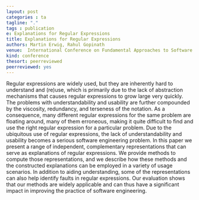 ```yaml
---
layout: post
categories : ta
tagline: "."
tags : publication
e: Explanations for Regular Expressions
title: Explanations for Regular Expressions
authors: Martin Erwig, Rahul Gopinath
venue:  International Conference on Fundamental Approaches to Software Engineering (FASE)
kind: conference
thesort: peerreviewed
peerreviewed: yes
---
```


Regular expressions are widely used, but they are inherently hard to understand 
and (re)use, which is primarily due to the lack of abstraction mechanisms that 
causes regular expressions to grow large very quickly. The problems with 
understandability and usability are further compounded by the viscosity, 
redundancy, and terseness of the notation. As a consequence, many different 
regular expressions for the same problem are floating around, many of them 
erroneous, making it quite difficult to find and use the right regular 
expression for a particular problem. Due to the ubiquitous use of regular 
expressions, the lack of understandability and usability becomes a serious 
software engineering problem. In this paper we present a range of independent, 
complementary representations that can serve as explanations of regular 
expressions. We provide methods to compute those representations, and we 
describe how these methods and the constructed explanations can be employed in 
a variety of usage scenarios. In addition to aiding understanding, some of the 
representations can also help identify faults in regular expressions. Our 
evaluation shows that our methods are widely applicable and can thus have a 
significant impact in improving the practice of software engineering.

[<em class="fa fa-book fa-lg" aria-hidden="true"></em>](/resources/fase2012/erwig2012explanations.pdf "paper")
[<em class="fa fa-bookmark-o fa-lg" aria-hidden="true"></em>](https://raw.githubusercontent.com/rahulgopinath/rahulgopinath.github.io/master/resources/fase2012/erwig2012explanations.bib "reference")


